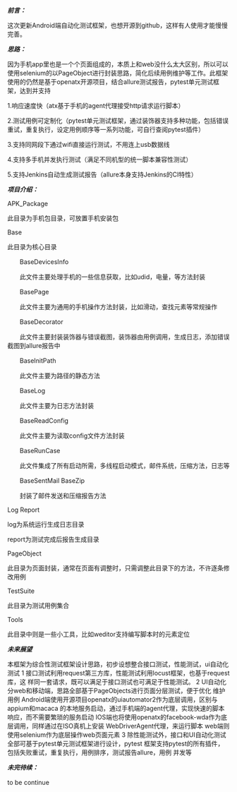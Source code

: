 ***前言：***

这次更新Android端自动化测试框架，也想开源到github，这样有人使用才能慢慢完善。

 

***思路：***

因为手机app里也是一个个页面组成的，本质上和web没什么太大区别，所以可以使用selenium的以PageObject进行封装思路，简化后续用例维护等工作。此框架使用的仍然是基于openatx开源项目，结合allure测试报告，pytest单元测试框架，达到并支持

1.响应速度快（atx基于手机的agent代理接受http请求运行脚本）

2.测试用例可定制化（pytest单元测试框架，通过装饰器支持多种功能，包括错误重试，重复执行，设定用例顺序等一系列功能，可自行查阅pytest插件）

3.支持同网段下通过wifi直接运行测试，不用连上usb数据线

4.支持多手机并发执行测试（满足不同机型的统一脚本兼容性测试）

5.支持Jenkins自动生成测试报告（allure本身支持Jenkins的CI特性）

 

***项目介绍：***


 

 APK_Package

此目录为手机包目录，可放置手机安装包

Base

此目录为核心目录



 

 

　　BaseDevicesInfo

　　此文件主要处理手机的一些信息获取，比如udid，电量，等方法封装

　　BasePage

　　此文件主要为通用的手机操作方法封装，比如滑动，查找元素等常规操作

　　BaseDecorator

　　此文件主要封装装饰器与错误截图，装饰器由用例调用，生成日志，添加错误截图到allure报告中

　　BaseInitPath

　　此文件主要为路径的静态方法

　　BaseLog

　　此文件主要为日志方法封装

　　BaseReadConfig

　　此文件主要为读取config文件方法封装

　　BaseRunCase

　　此文件集成了所有启动所需，多线程启动模式，邮件系统，压缩方法，日志等

　　BaseSentMail BaseZip

　　封装了邮件发送和压缩报告方法

Log Report

log为系统运行生成日志目录

report为测试完成后报告生成目录

PageObject

此目录为页面封装，通常在页面有调整时，只需调整此目录下的方法，不许逐条修改用例

TestSuite

此目录为测试用例集合

Tools

此目录中则是一些小工具，比如weditor支持编写脚本时的元素定位

 

***未来展望***

本框架为综合性测试框架设计思路，初步设想整合接口测试，性能测试，ui自动化测试
1 接口测试利用request第三方库，性能测试利用locust框架，也基于request库，这 样同一套请求，既可以满足于接口测试也可满足于性能测试。
2 UI自动化分web和移动端，思路全部基于PageObjects进行页面分层测试，便于优化 维护用例
Android端使用开源项目openatx的uiautomator2作为底层调用，区别与appium和macaca 的本地服务启动，通过手机端的agent代理，实现快速的脚本响应，而不需要繁琐的服务启动
IOS端也将使用openatx的facebook-wda作为底层调用，同样通过在ISO真机上安装 WebDriverAgent代理，来运行脚本
web端则使用selenium作为底层操作web页面元素
3 除性能测试外，接口和UI自动化测试全部可基于pytest单元测试框架进行设计，pytest 框架支持pytest的所有插件，包括失败重试，重复执行，用例排序，测试报告allure，用例 并发等

 

***未完待续：***
 
to be continue
　　
